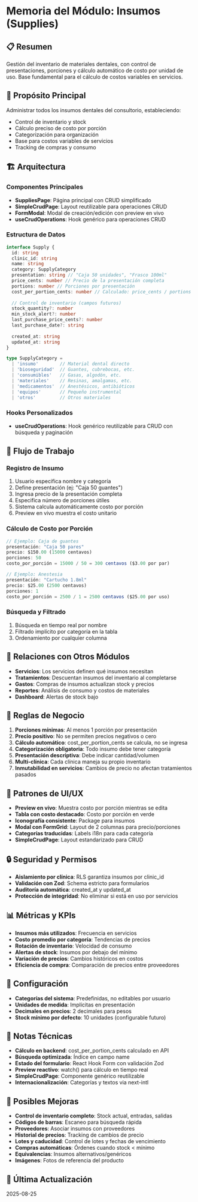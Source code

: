 # Memoria del Módulo: Insumos (Supplies)

## 📋 Resumen
Gestión del inventario de materiales dentales, con control de presentaciones, porciones y cálculo automático de costo por unidad de uso. Base fundamental para el cálculo de costos variables en servicios.

## 🎯 Propósito Principal
Administrar todos los insumos dentales del consultorio, estableciendo:
- Control de inventario y stock
- Cálculo preciso de costo por porción
- Categorización para organización
- Base para costos variables de servicios
- Tracking de compras y consumo

## 🏗️ Arquitectura

### Componentes Principales
- **SuppliesPage**: Página principal con CRUD simplificado
- **SimpleCrudPage**: Layout reutilizable para operaciones CRUD
- **FormModal**: Modal de creación/edición con preview en vivo
- **useCrudOperations**: Hook genérico para operaciones CRUD

### Estructura de Datos
```typescript
interface Supply {
  id: string
  clinic_id: string
  name: string
  category: SupplyCategory
  presentation: string // "Caja 50 unidades", "Frasco 100ml"
  price_cents: number // Precio de la presentación completa
  portions: number // Porciones por presentación
  cost_per_portion_cents: number // Calculado: price_cents / portions
  
  // Control de inventario (campos futuros)
  stock_quantity?: number
  min_stock_alert?: number
  last_purchase_price_cents?: number
  last_purchase_date?: string
  
  created_at: string
  updated_at: string
}

type SupplyCategory = 
  | 'insumo'        // Material dental directo
  | 'bioseguridad'  // Guantes, cubrebocas, etc.
  | 'consumibles'   // Gasas, algodón, etc.
  | 'materiales'    // Resinas, amalgamas, etc.
  | 'medicamentos'  // Anestésicos, antibióticos
  | 'equipos'       // Pequeño instrumental
  | 'otros'         // Otros materiales
```

### Hooks Personalizados
- **useCrudOperations**: Hook genérico reutilizable para CRUD con búsqueda y paginación

## 🔄 Flujo de Trabajo

### Registro de Insumo
1. Usuario especifica nombre y categoría
2. Define presentación (ej: "Caja 50 guantes")
3. Ingresa precio de la presentación completa
4. Especifica número de porciones útiles
5. Sistema calcula automáticamente costo por porción
6. Preview en vivo muestra el costo unitario

### Cálculo de Costo por Porción
```typescript
// Ejemplo: Caja de guantes
presentación: "Caja 50 pares"
precio: $150.00 (15000 centavos)
porciones: 50
costo_por_porción = 15000 / 50 = 300 centavos ($3.00 por par)

// Ejemplo: Anestesia
presentación: "Cartucho 1.8ml"
precio: $25.00 (2500 centavos)
porciones: 1
costo_por_porción = 2500 / 1 = 2500 centavos ($25.00 por uso)
```

### Búsqueda y Filtrado
1. Búsqueda en tiempo real por nombre
2. Filtrado implícito por categoría en la tabla
3. Ordenamiento por cualquier columna

## 🔗 Relaciones con Otros Módulos

- **Servicios**: Los servicios definen qué insumos necesitan
- **Tratamientos**: Descuentan insumos del inventario al completarse
- **Gastos**: Compras de insumos actualizan stock y precios
- **Reportes**: Análisis de consumo y costos de materiales
- **Dashboard**: Alertas de stock bajo

## 💼 Reglas de Negocio

1. **Porciones mínimas**: Al menos 1 porción por presentación
2. **Precio positivo**: No se permiten precios negativos o cero
3. **Cálculo automático**: cost_per_portion_cents se calcula, no se ingresa
4. **Categorización obligatoria**: Todo insumo debe tener categoría
5. **Presentación descriptiva**: Debe indicar cantidad/volumen
6. **Multi-clínica**: Cada clínica maneja su propio inventario
7. **Inmutabilidad en servicios**: Cambios de precio no afectan tratamientos pasados

## 🎨 Patrones de UI/UX

- **Preview en vivo**: Muestra costo por porción mientras se edita
- **Tabla con costo destacado**: Costo por porción en verde
- **Iconografía consistente**: Package para insumos
- **Modal con FormGrid**: Layout de 2 columnas para precio/porciones
- **Categorías traducidas**: Labels i18n para cada categoría
- **SimpleCrudPage**: Layout estandarizado para CRUD

## 🔒 Seguridad y Permisos

- **Aislamiento por clínica**: RLS garantiza insumos por clinic_id
- **Validación con Zod**: Schema estricto para formularios
- **Auditoría automática**: created_at y updated_at
- **Protección de integridad**: No eliminar si está en uso por servicios

## 📊 Métricas y KPIs

- **Insumos más utilizados**: Frecuencia en servicios
- **Costo promedio por categoría**: Tendencias de precios
- **Rotación de inventario**: Velocidad de consumo
- **Alertas de stock**: Insumos por debajo del mínimo
- **Variación de precios**: Cambios históricos en costos
- **Eficiencia de compra**: Comparación de precios entre proveedores

## 🔧 Configuración

- **Categorías del sistema**: Predefinidas, no editables por usuario
- **Unidades de medida**: Implícitas en presentación
- **Decimales en precios**: 2 decimales para pesos
- **Stock mínimo por defecto**: 10 unidades (configurable futuro)

## 📝 Notas Técnicas

- **Cálculo en backend**: cost_per_portion_cents calculado en API
- **Búsqueda optimizada**: Índice en campo name
- **Estado del formulario**: React Hook Form con validación Zod
- **Preview reactivo**: watch() para cálculo en tiempo real
- **SimpleCrudPage**: Componente genérico reutilizable
- **Internacionalización**: Categorías y textos via next-intl

## 🚀 Posibles Mejoras

- **Control de inventario completo**: Stock actual, entradas, salidas
- **Códigos de barras**: Escaneo para búsqueda rápida
- **Proveedores**: Asociar insumos con proveedores
- **Historial de precios**: Tracking de cambios de precio
- **Lotes y caducidad**: Control de lotes y fechas de vencimiento
- **Compras automáticas**: Órdenes cuando stock < mínimo
- **Equivalencias**: Insumos alternativos/genéricos
- **Imágenes**: Fotos de referencia del producto

## 📅 Última Actualización
2025-08-25